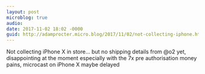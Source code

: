 ```yaml
---
layout: post
microblog: true
audio: 
date: 2017-11-02 18:02 -0000
guid: http://adamprocter.micro.blog/2017/11/02/not-collecting-iphone.html
---
```

Not collecting iPhone X in store... but no shipping details from @o2 yet, disappointing at the moment especially with the 7x pre authorisation money pains, microcast on iPhone X maybe delayed 
